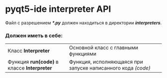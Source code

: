 # pyqt5-ide interpreter API

Файл с разрешением ***\*.py*** должен находиться в директории ***interpreters***.

### Должен иметь в себе:
<table>
  <tr>
    <td>Класс <b>Interpreter</b></td>
    <td>Основной класс с главными функциями</td>
  </tr>
  <tr>
    <td>Функция <b>run(code)</b> в классе <b>Interpreter</b></td>
    <td>Функция, исполняющаяся при запуске написанного кода <i>(code)</i></td>
  </tr>
</table>
